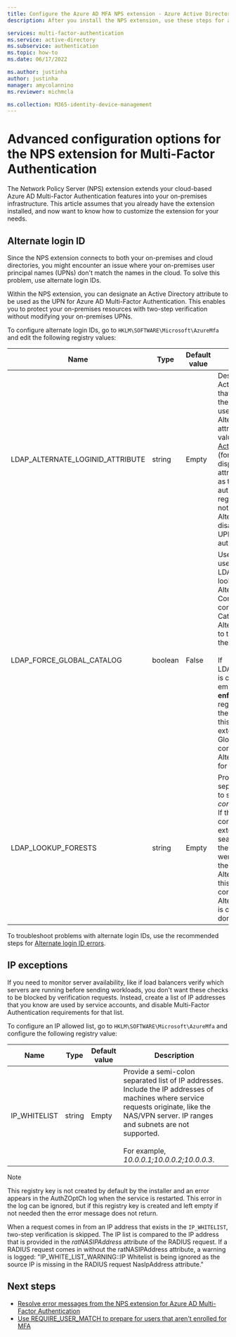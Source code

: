 ```yaml
---
title: Configure the Azure AD MFA NPS extension - Azure Active Directory
description: After you install the NPS extension, use these steps for advanced configuration like allowed IP lists and UPN replacement.

services: multi-factor-authentication
ms.service: active-directory
ms.subservice: authentication
ms.topic: how-to
ms.date: 06/17/2022

ms.author: justinha
author: justinha
manager: amycolannino
ms.reviewer: michmcla

ms.collection: M365-identity-device-management
---
```

# Advanced configuration options for the NPS extension for Multi-Factor Authentication

The Network Policy Server (NPS) extension extends your cloud-based Azure AD Multi-Factor Authentication features into your on-premises infrastructure. This article assumes that you already have the extension installed, and now want to know how to customize the extension for your needs.

## Alternate login ID

Since the NPS extension connects to both your on-premises and cloud directories, you might encounter an issue where your on-premises user principal names (UPNs) don't match the names in the cloud. To solve this problem, use alternate login IDs. 

Within the NPS extension, you can designate an Active Directory attribute to be used as the UPN for Azure AD Multi-Factor Authentication. This enables you to protect your on-premises resources with two-step verification without modifying your on-premises UPNs. 

To configure alternate login IDs, go to `HKLM\SOFTWARE\Microsoft\AzureMfa` and edit the following registry values:

| Name | Type | Default value | Description |
| ---- | ---- | ------------- | ----------- |
| LDAP_ALTERNATE_LOGINID_ATTRIBUTE | string | Empty | Designate the name of Active Directory attribute that you want to use as the UPN. This attribute is used as the AlternateLoginId attribute. If this registry value is set to a [valid Active Directory attribute](/windows/win32/adschema/attributes-all) (for example, mail or displayName), then the attribute's value is used as the user's UPN for authentication. If this registry value is empty or not configured, then AlternateLoginId is disabled and the user's UPN is used for authentication. |
| LDAP_FORCE_GLOBAL_CATALOG | boolean | False | Use this flag to force the use of Global Catalog for LDAP searches when looking up AlternateLoginId. Configure a domain controller as a Global Catalog, add the AlternateLoginId attribute to the Global Catalog, and then enable this flag. <br><br> If LDAP_LOOKUP_FORESTS is configured (not empty), **this flag is enforced as true**, regardless of the value of the registry setting. In this case, the NPS extension requires the Global Catalog to be configured with the AlternateLoginId attribute for each forest. |
| LDAP_LOOKUP_FORESTS | string | Empty | Provide a semi-colon separated list of forests to search. For example, *contoso.com;foobar.com*. If this registry value is configured, the NPS extension iteratively searches all the forests in the order in which they were listed, and returns the first successful AlternateLoginId value. If this registry value is not configured, the AlternateLoginId lookup is confined to the current domain.|

To troubleshoot problems with alternate login IDs, use the recommended steps for [Alternate login ID errors](howto-mfa-nps-extension-errors.md#alternate-login-id-errors).

## IP exceptions

If you need to monitor server availability, like if load balancers verify which servers are running before sending workloads, you don't want these checks to be blocked by verification requests. Instead, create a list of IP addresses that you know are used by service accounts, and disable Multi-Factor Authentication requirements for that list.

To configure an IP allowed list, go to `HKLM\SOFTWARE\Microsoft\AzureMfa` and configure the following registry value:

| Name | Type | Default value | Description |
| ---- | ---- | ------------- | ----------- |
| IP_WHITELIST | string | Empty | Provide a semi-colon separated list of IP addresses. Include the IP addresses of machines where service requests originate, like the NAS/VPN server. IP ranges and subnets are not supported. <br><br> For example, *10.0.0.1;10.0.0.2;10.0.0.3*.

> [!NOTE]
> This registry key is not created by default by the installer and an error appears in the AuthZOptCh log when the service is restarted. This error in the log can be ignored, but if this registry key is created and left empty if not needed then the error message does not return.

When a request comes in from an IP address that exists in the `IP_WHITELIST`, two-step verification is skipped. The IP list is compared to the IP address that is provided in the *ratNASIPAddress* attribute of the RADIUS request. If a RADIUS request comes in without the ratNASIPAddress attribute, a warning is logged: "IP_WHITE_LIST_WARNING::IP Whitelist is being ignored as the source IP is missing in the RADIUS request NasIpAddress attribute."

## Next steps

- [Resolve error messages from the NPS extension for Azure AD Multi-Factor Authentication](howto-mfa-nps-extension-errors.md)
- [Use REQUIRE_USER_MATCH to prepare for users that aren't enrolled for MFA](howto-mfa-nps-extension.md#configure-your-nps-extension)
